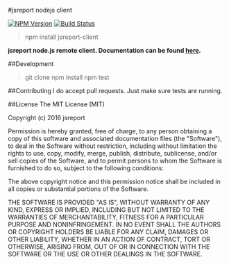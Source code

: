 #jsreport nodejs client

[![NPM Version](http://img.shields.io/npm/v/jsreport-client.svg?style=flat-square)](https://npmjs.com/package/jsreport-client)
[![Build Status](https://travis-ci.org/jsreport/nodejs-client.png?branch=master)](https://travis-ci.org/jsreport/nodejs-client)

>npm install jsreport-client

**jsreport node.js remote client. Documentation can be found [here](http://jsreport.net/learn/nodejs-client).**

##Development
>git clone
>npm install
>npm test

##Contributing
I do accept pull requests. Just make sure tests are running.

##License
The MIT License (MIT)

Copyright (c) 2016 jsreport

Permission is hereby granted, free of charge, to any person obtaining a copy
of this software and associated documentation files (the "Software"), to deal
in the Software without restriction, including without limitation the rights
to use, copy, modify, merge, publish, distribute, sublicense, and/or sell
copies of the Software, and to permit persons to whom the Software is
furnished to do so, subject to the following conditions:

The above copyright notice and this permission notice shall be included in all
copies or substantial portions of the Software.

THE SOFTWARE IS PROVIDED "AS IS", WITHOUT WARRANTY OF ANY KIND, EXPRESS OR
IMPLIED, INCLUDING BUT NOT LIMITED TO THE WARRANTIES OF MERCHANTABILITY,
FITNESS FOR A PARTICULAR PURPOSE AND NONINFRINGEMENT. IN NO EVENT SHALL THE
AUTHORS OR COPYRIGHT HOLDERS BE LIABLE FOR ANY CLAIM, DAMAGES OR OTHER
LIABILITY, WHETHER IN AN ACTION OF CONTRACT, TORT OR OTHERWISE, ARISING FROM,
OUT OF OR IN CONNECTION WITH THE SOFTWARE OR THE USE OR OTHER DEALINGS IN THE
SOFTWARE.
